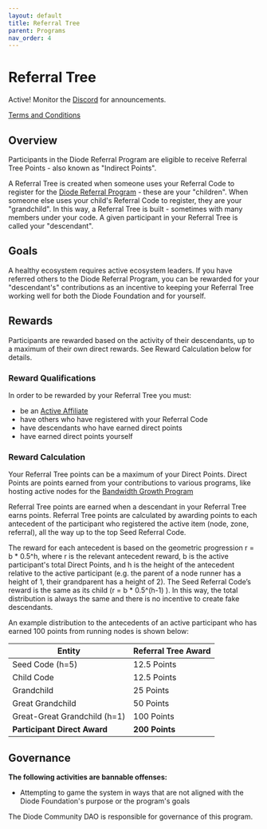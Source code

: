 ```yaml
---
layout: default
title: Referral Tree
parent: Programs
nav_order: 4
---
```


# Referral Tree

Active!  Monitor the [Discord](https://discord.gg/qdGCAKJdHs) for announcements.

[Terms and Conditions](/docs/programs/terms.html)

## Overview

Participants in the Diode Referral Program are eligible to receive Referral Tree Points - also known as "Indirect Points".

A Referral Tree is created when someone uses your Referral Code to register for the [Diode Referral Program](/docs/programs/ambassador_registration_program.html) - these are your "children".  When someone else uses your child's Referral Code to register, they are your "grandchild".  In this way, a Referral Tree is built - sometimes with many members under your code.  A given participant in your Referral Tree is called your "descendant".

## Goals

A healthy ecosystem requires active ecosystem leaders.  If you have referred others to the Diode Referral Program, you can be rewarded for your "descendant's" contributions as an incentive to keeping your Referral Tree working well for both the Diode Foundation and for yourself.

## Rewards

Participants are rewarded based on the activity of their descendants, up to a maximum of their own direct rewards.  See Reward Calculation below for details.

### Reward Qualifications

In order to be rewarded by your Referral Tree you must:

- be an [Active Affiliate](/docs/programs/diode_affiliate_program.html)
- have others who have registered with your Referral Code
- have descendants who have earned direct points
- have earned direct points yourself

### Reward Calculation

Your Referral Tree points can be a maximum of your Direct Points.  Direct Points are points earned from your contributions to various programs, like hosting active nodes for the [Bandwidth Growth Program](/docs/programs/bandwdith_growth_program.html)

Referral Tree points are earned when a descendant in your Referral Tree earns points.  Referral Tree points are calculated by awarding points to each antecedent of the participant who registered the active item (node, zone, referral), all the way up to the top Seed Referral Code.

The reward for each antecedent is based on the geometric progression r = b * 0.5^h,  where r is the relevant antecedent reward, b is the active participant's total Direct Points, and h is the height of the antecedent relative to the active participant (e.g. the parent of a node runner has a height of 1, their grandparent has a height of 2).  The Seed Referral Code’s reward is the same as its child (r = b * 0.5^(h-1) ). In this way, the total distribution is always the same and there is no incentive to create fake descendants.

An example distribution to the antecedents of an active participant who has earned 100 points from running nodes is shown below:

| Entity      | Referral Tree Award |
| ----------- | ----------- |
| Seed Code (h=5) | 12.5 Points |
| Child Code | 12.5 Points |
| Grandchild | 25 Points |
| Great Grandchild | 50 Points |
| Great-Great Grandchild (h=1) | 100 Points |
| **Participant Direct Award** | **200 Points** |

## Governance

**The following activities are bannable offenses:**

* Attempting to game the system in ways that are not aligned with the Diode Foundation's purpose or the program's goals

The Diode Community DAO is responsible for governance of this program.  


  



